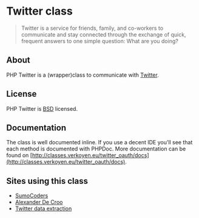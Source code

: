 # Twitter class

> Twitter is a service for friends, family, and co-workers to communicate and stay connected through the exchange of quick, frequent answers to one simple question: What are you doing?

## About

PHP Twitter is a (wrapper)class to communicate with [Twitter](http://twitter.com).

## License

PHP Twitter is [BSD](LICENSE.md) licensed.

## Documentation

The class is well documented inline. If you use a decent IDE you'll see that each method is documented with PHPDoc.
More documentation can be found on [http://classes.verkoyen.eu/twitter_oauth/docs](http://classes.verkoyen.eu/twitter_oauth/docs).

## Sites using this class

* [SumoCoders](http://www.sumocoders.be)
* [Alexander De Croo](http://www.alexanderdecroo.be)
* [Twitter data extraction](http://laurensgoessemantic.wordpress.com/2010/11/09/twitterdata-extraction/)
